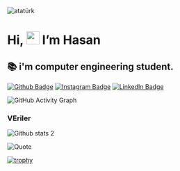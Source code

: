 ![atatürk](https://github.com/user-attachments/assets/430973eb-b152-48b7-954e-4aa017079130)

# Hi, <img src="https://media.giphy.com/media/hvRJCLFzcasrR4ia7z/giphy.gif" width="30px">  I’m Hasan
## 📚 i'm computer engineering student.


[![Github Badge](https://img.shields.io/badge/-Github-000?style=quare&labelColor=000&logo=Github&logoColor=white&link=link)](https://github.com/HasanKarsi?tab=projects) 
[![Instagram Badge](https://img.shields.io/badge/-Instagram-C13584?style=flat-quare&labelColor=C13584&logo=instagram&logoColor=white&link=link)](https://www.instagram.com/hsnkrs.exe/) 
[![LinkedIn Badge](https://img.shields.io/badge/-LinkedIn-blue?style=flat-square&logo=Linkedin&logoColor=white&link=https://www.linkedin.com/in/link)](https://www.linkedin.com/in/hasan-karşı-97312a2a2/)


![GitHub Activity Graph](https://github-readme-activity-graph.cyclic.app/graph?username=kullanici-adiniz&theme=react-dark)


### VEriler

![Github stats 2](https://github-readme-stats.vercel.app/api?username=HasanKarsi&show_icons=true&theme=radical)




![Quote](https://quotes-github-readme.vercel.app/api?type=horizontal&theme=radical)


[![trophy](https://github-profile-trophy.vercel.app/?username=HasanKarsi&theme=onedark)](https://github.com/ryo-ma/github-profile-trophy)
